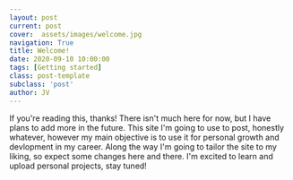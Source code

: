 ```yaml
---
layout: post
current: post
cover:  assets/images/welcome.jpg
navigation: True
title: Welcome!
date: 2020-09-10 10:00:00
tags: [Getting started]
class: post-template
subclass: 'post'
author: JV
---
```


If  you're reading this, thanks! There isn't much here for now, but I have plans to add more in the future. This site I'm going to use to post, honestly whatever, however my main objective is to use it for personal growth and devlopment in  my career. Along the way I'm going to tailor the site to my liking, so expect some changes here and there. I'm excited to learn and upload personal projects, stay tuned!
